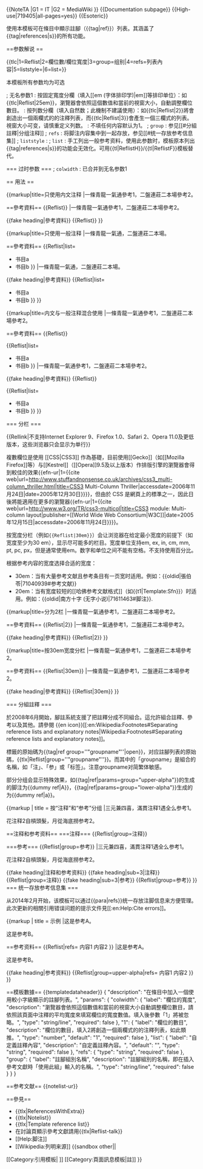 {{NoteTA
|G1 = IT
|G2 = MediaWiki
}}
{{Documentation subpage}}
{{High-use|719405|all-pages=yes}}
{{Esoteric}}
<!-- 在本行下編輯模板說明 -->
使用本模板可在條目中顯示註腳（{{tag|ref}}）列表。其涵盖了{{tag|references|s}}的所有功能。

==参数解说 ==

{{tlc|1=Reflist|2=欄位數/欄位寬度|3=group=组别|4=refs=列表內容|5=liststyle=|6=list=}}

本模板所有参数均为可选

; 无名参数1
: 按固定寬度分欄（填入[[em (字体排印学)|em]]等排印单位）：如{{tlc|Reflist|25em}}，瀏覽器會依照這個數值和當前的視窗大小，自動調整欄位數目。
: 按列数分欄（填入自然数；此機制不建議使用）：如{{tlc|Reflist|2}}將會創造出一個兩欄式的的注釋列表，而{{tlc|Reflist|3}}會產生一個三欄式的列表。視窗大小可变，请慎重定义列数。
: 不填任何内容默认为1。 
; <code>group</code>
: 参见[[#分組註釋|分组注释]]
; <code>refs</code>
: 将脚注内容集中到一起存放，参见[[#统一存放参考信息集]]
; <code>liststyle</code>
:
; <code>list</code>
: 手工列出一般参考资料，使用此参数时，模板原本列出{{tag|references|s}}的功能会无效化。可用{{tl|ReflistH}}/{{tl|ReflistF}}模板替代。

=== 过时参数 ===
; <code>colwidth</code>
: 已合并到无名参数1

== 用法 ==

{{markup|title=只使用内文注释
|<nowiki>一條青龍一氣通<ref>參考1</ref>，二盤連莊二本場<ref>參考2</ref>。

==參考資料==
{{Reflist}}</nowiki>
|一條青龍一氣通<ref>參考1</ref>，二盤連莊二本場<ref>參考2</ref>。

{{fake heading|參考資料}}
{{Reflist}}
}}

{{markup|title=只使用一般注释
|<nowiki>一條青龍一氣通，二盤連莊二本場。

==參考資料==
{{Reflist|list=
* 书目a
* 书目b
}}</nowiki>
|一條青龍一氣通，二盤連莊二本場。

{{fake heading|參考資料}}
{{Reflist|list=
* 书目a
* 书目b
}}
}}

{{markup|title=内文与一般注释混合使用
|<nowiki>一條青龍一氣通<ref>參考1</ref>，二盤連莊二本場<ref>參考2</ref>。

==參考資料==
{{Reflist}}

{{Reflist|list=
* 书目a
* 书目b
}}</nowiki>
|一條青龍一氣通<ref>參考1</ref>，二盤連莊二本場<ref>參考2</ref>。

{{fake heading|參考資料}}
{{Reflist}}

{{Reflist|list=
* 书目a
* 书目b
}}
}}

=== 分栏 ===

{{Rellink|不支持Internet Explorer 9、Firefox 1.0、Safari 2、Opera 11.0及更低版本，这些浏览器只会显示为单行}}

複數欄位是使用 [[CSS|CSS3]] 作為基礎，目前使用[[Gecko]]（如[[Mozilla Firefox]]等）与[[Kestrel]]（[[Opera]]9.5及以上版本）作排版引擎的瀏覽器會得到較佳的效果{{efn-ur|1={{cite web|url=http://www.stuffandnonsense.co.uk/archives/css3_multi-column_thriller.html|title=CSS3 Multi-Column Thriller|accessdate=2006年11月24日|date=2005年12月30日}}}}，但由於 CSS 是網頁上的標準之一，因此日後將能適用在更多的瀏覽器{{efn-ur|1={{cite web|url=http://www.w3.org/TR/css3-multicol|title=CSS3 module: Multi-column layout|publisher=[[World Wide Web Consortium|W3C]]|date=2005年12月15日|accessdate=2006年11月24日}}}}。

按宽度分栏（例如<code><nowiki>{{Reflist|30em}}</nowiki></code>）会让浏览器在给定最小宽度的前提下（如宽度至少为30 em），显示尽可能多的栏目。宽度单位支持em, ex, in, cm, mm, pt, pc, px，但是通常使用em。数字和单位之间不能有空格。不支持使用百分比。

根据参考内容的宽度选择合适的宽度：

* 30em：当有大量参考文献且参考条目有一页宽时适用。例如：{{oldid|張伯苓|71040939#参考文献}}
* 20em：当有宽度较短的[[哈佛参考文献格式]]（如{{t1|Template:Sfn}}）时适用。例如：{{oldid|南方十字 (无字小说)|71611463#脚注}}.

{{markup|title=分为2栏
|<nowiki>一條青龍一氣通<ref>參考1</ref>，二盤連莊二本場<ref>參考2</ref>。

==參考資料==
{{Reflist|2}}</nowiki>
|一條青龍一氣通<ref>參考1</ref>，二盤連莊二本場<ref>參考2</ref>。

{{fake heading|參考資料}}
{{Reflist|2}}
}}

{{markup|title=按30em宽度分栏
|<nowiki>一條青龍一氣通<ref>參考1</ref>，二盤連莊二本場<ref>參考2</ref>。

==參考資料==
{{Reflist|30em}}</nowiki>
|一條青龍一氣通<ref>參考1</ref>，二盤連莊二本場<ref>參考2</ref>。

{{fake heading|參考資料}}
{{Reflist|30em}}
}}

=== 分組註釋 ===

於2008年6月開始，腳註系統支援了把註釋分成不同組合。這允許組合註釋、參考以及其他。請參閱 {{en icon}}[[:en:Wikipedia:Footnotes#Separating reference lists and explanatory notes|Wikipedia:Footnotes#Separating reference lists and explanatory notes]]。

標籤的原始碼为{{tag|ref group&#61;''"groupname"''|open}}，对应註腳列表的原始碼，{{tlx|Reflist|group&#61;''"groupname"''}}。而其中的「groupname」是組合的名稱，如「注」、「参」或「标签」。注意groupname对简繁体敏感。

部分分组会显示特殊效果，如{{tag|ref|params=group="upper-alpha"}}的生成的脚注为{{dummy ref|A}}，{{tag|ref|params=group="lower-alpha"}}生成的为{{dummy ref|a}}。

{{markup | title = 按“注释”和“参考”分组
|<nowiki>三元兼四喜，滿貫<ref group="注释">注释1</ref>遇全么<ref group="参考">参考1</ref>。

花<ref group="注释">注释2</ref>自槓頭髮，月從海底撈<ref group="参考">参考2</ref>。

==注释和参考资料==
===注释===
{{Reflist|group=注释}}

===参考===
{{Reflist|group=参考}}</nowiki>
|三元兼四喜，滿貫<ref group="注释">注释1</ref>遇全么<ref group="参考">参考1</ref>。

花<ref group="注释">注释2</ref>自槓頭髮，月從海底撈<ref group="参考">参考2</ref>。

{{fake heading|注释和参考资料}}
{{fake heading|sub=3|注释}}
{{Reflist|group=注释}}
{{fake heading|sub=3|参考}}
{{Reflist|group=参考}}
}}
=== 统一存放参考信息集 ===
<!-- As of September 2009, references may be defined within {{tl|Reflist}} using {{para|refs}} and invoked within the content. There are new error messages associated with this update, documented at [[Help:Cite errors]]. -->
从2014年2月开始，该模板可以通过{{para|refs}}统一存放注脚信息来方便管理。此次更新的相關引用错误问题的提示文件見[[:en:Help:Cite errors]]。

{{markup | title = 示例
|<nowiki>这是参考A<ref name="refname1" />。

这是参考B<ref name="refname2" />。

==参考资料==
{{Reflist|refs=
<ref name="refname1">内容1</ref>
<ref name="refname2">内容2</ref>
}}</nowiki>
|这是参考A<ref name="refname1" group=upper-alpha/>。

这是参考B<ref name="refname2" group=upper-alpha/>。

{{fake heading|参考资料}}
{{Reflist|group=upper-alpha|refs=
<ref name="refname1">内容1</ref>
<ref name="refname2">内容2</ref>
}}
}}

==模板數據==
{{templatedataheader}}
<templatedata>
{
  "description": "在條目中加入一個使用較小字級顯示的註腳列表。",
  "params": {
    "colwidth": {
      "label": "欄位的寬度",
      "description": "瀏覽器會依照這個數值和當前的視窗大小自動調整欄位數目，請依照該頁面中注釋的平均寬度來填寫欄位的寬度數值。填入後參數「1」將被忽略。",
      "type": "string/line",
      "required": false
    },
    "1": {
      "label": "欄位的數目",
      "description": "欄位的數目，填入2將創造一個兩欄式的的注釋列表，如此類推。",
      "type": "number",
      "default": "1",
      "required": false
    },
    "list": {
      "label": "自定義註釋內容",
      "description": "自定義註釋內容。",
      "default": "<references />",
      "type": "string",
      "required": false
    },
    "refs": {
      "type": "string",
      "required": false
    },
    "group": {
      "label": "註腳組別名稱",
      "description": "註腳組別的名稱，即在插入參考文獻時「使用此組」輸入的名稱。",
      "type": "string/line",
      "required": false
    }
  }
}
</templatedata>

==参考文献==
{{notelist-ur}}

==參見==
* {{tlx|ReferencesWithExtra}}
* {{tlx|Notelist}}
* {{tlx|Template reference list}}
* 在討論頁顯示參考文獻請用{{tlx|Reflist-talk}}
* [[Help:脚注]]
* [[Wikipedia:列明来源]]
<includeonly>{{sandbox other||
<!-- 本行下加入模板的分類，跨維基連結加入Wikidata（參見[[Wikipedia:Wikidata]]） -->
[[Category:引用模板| ]]
[[Category:頁面訊息模板|註]]
}}</includeonly>